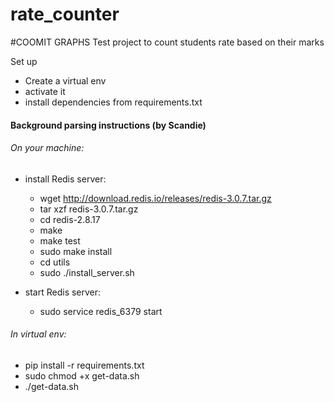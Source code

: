 # rate_counter
#COOMIT GRAPHS
Test project to count students rate based on their marks


Set up

- Create a virtual env
- activate it
- install dependencies from requirements.txt


#### Background parsing instructions (by Scandie) ####

###### On your machine: ######

  - install Redis server:
    - wget http://download.redis.io/releases/redis-3.0.7.tar.gz
    - tar xzf redis-3.0.7.tar.gz
    - cd redis-2.8.17
    - make
    - make test
    - sudo make install
    - cd utils
    - sudo ./install_server.sh
    
  - start Redis server:
    - sudo service redis_6379 start
   
###### In virtual env: #######

  - pip install -r requirements.txt
  - sudo chmod +x get-data.sh
  - ./get-data.sh
  
